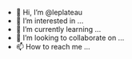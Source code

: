 - 👋 Hi, I’m @leplateau
- 👀 I’m interested in ...
- 🌱 I’m currently learning ...
- 💞️ I’m looking to collaborate on ...
- 📫 How to reach me ...

<!---
leplateau/leplateau is a ✨ special ✨ repository because its `README.md` (this file) appears on your GitHub profile.
You can click the Preview link to take a look at your changes.
--->
